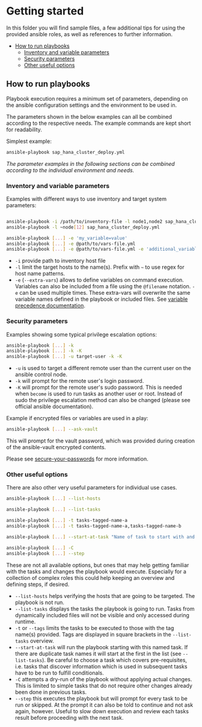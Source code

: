 # Getting started

In this folder you will find sample files, a few additional tips for using the provided ansible roles, as well as references to further information.

- [How to run playbooks](#how-to-run-playbooks)
  - [Inventory and variable parameters](#inventory-and-variable-parameters)
  - [Security parameters](#security-parameters)
  - [Other useful options](#other-useful-options)

## How to run playbooks

Playbook execution requires a minimum set of parameters, depending on the ansible configuration settings and the environment to be used in.

The parameters shown in the below examples can all be combined according to the respective needs. The example commands are kept short for readability.

Simplest example:

```bash
ansible-playbook sap_hana_cluster_deploy.yml
```

_The parameter examples in the following sections can be combined according to the individual environment and needs._

### Inventory and variable parameters

Examples with different ways to use inventory and target system parameters:

```bash

ansible-playbook -i /path/to/inventory-file -l node1,node2 sap_hana_cluster_deploy.yml
ansible-playbook -l ~node[12] sap_hana_cluster_deploy.yml

ansible-playbook [...] -e 'my_variable=value'
ansible-playbook [...] -e @path/to/vars-file.yml
ansible-playbook [...] -e @path/to/vars-file.yml -e 'additional_variable=value'
```

- `-i` provide path to inventory host file
- `-l` limit the target hosts to the name(s).
  Prefix with `~` to use regex for host name patterns.
- `-e` (`--extra-vars`) allows to define variables on command execution.
  Variables can also be included from a file using the `@filename` notation.
  `-e` can be used multiple times.
  These extra-vars will overwrite the same variable names defined in the playbook or included files. See [variable precedence documentation](https://docs.ansible.com/ansible/latest/user_guide/playbooks_variables.html#variable-precedence-where-should-i-put-a-variable).

### Security parameters

Examples showing some typical privilege escalation options:

```bash
ansible-playbook [...] -k
ansible-playbook [...] -k -K
ansible-playbook [...] -u target-user -k -K
```

- `-u` is used to target a different remote user than the current user on the ansible control node.
- `-k` will prompt for the remote user's login password.
- `-K` will prompt for the remote user's sudo password. This is needed when `become` is used to run tasks as another user or root. Instead of sudo the privilege escalation method can also be changed (please see official ansible documentation).

Example if encrypted files or variables are used in a play:

```bash
ansible-playbook [...] --ask-vault
```

This will prompt for the vault password, which was provided during creation of the ansible-vault encrypted contents.

Please see [secure-your-passwords](secure-your-passwords.md) for more information.

### Other useful options

There are also other very useful parameters for individual use cases.

```bash
ansible-playbook [...] --list-hosts

ansible-playbook [...] --list-tasks

ansible-playbook [...] -t tasks-tagged-name-a
ansible-playbook [...] -t tasks-tagged-name-a,tasks-tagged-name-b

ansible-playbook [...] --start-at-task "Name of task to start with and proceed"

ansible-playbook [...] -C
ansible-playbook [...] --step
```

These are not all available options, but ones that may help getting familiar with the tasks and changes the playbook would execute. Especially for a collection of complex roles this could help keeping an overview and defining steps, if desired.

- `--list-hosts` helps verifying the hosts that are going to be targeted. The playbook is not run.
- `--list-tasks` displays the tasks the playbook is going to run. Tasks from dynamically included files will not be visible and only accessed during runtime.
- `-t` or `--tags` limits the tasks to be executed to those with the tag name(s) provided.
  Tags are displayed in square brackets in the `--list-tasks` overview.
- `--start-at-task` will run the playbook starting with this named task. If there are duplicate task names it will start at the first in the list (see `--list-tasks`).
  Be careful to choose a task which covers pre-requisites, i.e. tasks that discover information which is used in subsequent tasks have to be run to fulfill conditionals.
- `-C` attempts a dry-run of the playbook without applying actual changes. This is limited to simple tasks that do not require other changes already been done in previous tasks.
- `--step` this executes the playbook but will prompt for every task to be run or skipped. At the prompt it can also be told to continue and not ask again, however. Useful to slow down execution and review each tasks result before proceeding with the next task.
